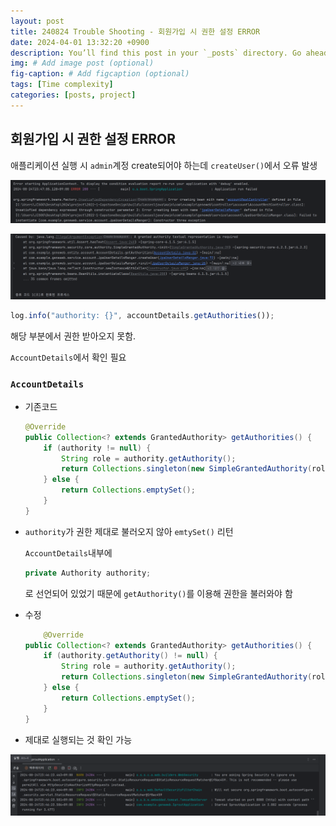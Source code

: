 ```yaml
---
layout: post
title: 240824 Trouble Shooting - 회원가입 시 권한 설정 ERROR
date: 2024-04-01 13:32:20 +0900
description: You’ll find this post in your `_posts` directory. Go ahead and edit it and re-build the site to see your changes. # Add post description (optional)
img: # Add image post (optional)
fig-caption: # Add figcaption (optional)
tags: [Time complexity]
categories: [posts, project]
---
```

## 회원가입 시 권한 설정 ERROR
애플리케이션 실행 시 `admin`계정 create되어야 하는데 `createUser()`에서 오류 발생

![image.png](/assets/img/posts/240824/img1.png)

![image.png](/assets/img/posts/240824/img2.png)

```jsx
log.info("authority: {}", accountDetails.getAuthorities());
```

해당 부분에서 권한 받아오지 못함.

`AccountDetails`에서 확인 필요

### `AccountDetails`

- 기존코드

    ```java
    @Override
    public Collection<? extends GrantedAuthority> getAuthorities() {
        if (authority != null) {
            String role = authority.getAuthority();
            return Collections.singleton(new SimpleGrantedAuthority(role));
        } else {
            return Collections.emptySet();
        }
    }
    ```

- `authority`가 권한 제대로 불러오지 않아 `emtySet()` 리턴

  `AccountDetails`내부에

    ```java
    private Authority authority;
    ```

  로 선언되어 있었기 때문에 `getAuthority()`를 이용해 권한을 불러와야 함

- 수정

    ```java
    	@Override
    public Collection<? extends GrantedAuthority> getAuthorities() {
        if (authority.getAuthority() != null) {
            String role = authority.getAuthority();
            return Collections.singleton(new SimpleGrantedAuthority(role));
        } else {
            return Collections.emptySet();
        }
    }
    ```

- 제대로 실행되는 것 확인 가능

![image.png](/assets/img/posts/240824/img3.png)